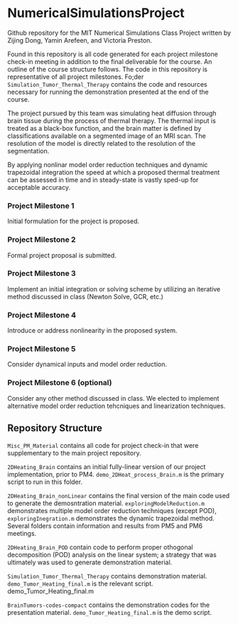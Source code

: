 # NumericalSimulationsProject
Github repository for the MIT Numerical Simulations Class Project written by Zijing Dong, Yamin Arefeen, and Victoria Preston.  

Found in this repository is all code generated for each project milestone check-in meeting in addition to the final deliverable for the course. An outline of the course structure follows. The code in this repository is representative of all project milestones. Fo;der `Simulation_Tumor_Thermal_Therapy` contains the code and resources necessary for running the demonstration presented at the end of the course.

The project pursued by this team was simulating heat diffusion through brain tissue during the process of thermal therapy. The thermal input is treated as a black-box function, and the brain matter is defined by classifications available on a segmented image of an MRI scan. The resolution of the model is directly related to the resolution of the segmentation. 

By applying nonlinar model order reduction techniques and dynamic trapezoidal integration the speed at which a proposed thermal treatment can be assessed in time and in steady-state is vastly sped-up for acceptable accuracy. 


### Project Milestone 1
Initial formulation for the project is proposed.

### Project Milestone 2
Formal project proposal is submitted.

### Project Milestone 3 
Implement an initial integration or solving scheme by utilizing an iterative method discussed in class (Newton Solve, GCR, etc.)

### Project Milestone 4
Introduce or address nonlinearity in the proposed system.

### Project Milestone 5
Consider dynamical inputs and model order reduction.

### Project Milestone 6 (optional)
Consider any other method discussed in class. We elected to implement alternative model order reduction tehcniques and linearization techniques.

## Repository Structure
`Misc_PM_Material` contains all code for project check-in that were supplementary to the main project repository.

`2DHeating_Brain` contains an initial fully-linear version of our project implementation, prior to PM4. `demo_2DHeat_process_Brain.m` is the primary script to run in this folder.

`2DHeating_Brain_nonLinear` contains the final version of the main code used to generate the demosntration material. `exploringModelReduction.m` demonstrates multiple model order reduction techniques (except POD), `exploringInegration.m` demonstrates the dynamic trapezoidal method. Several folders contain information and results from PM5 and PM6 meetings. 

`2DHeating_Brain_POD` contain code to perform proper othogonal decomposition (POD) analysis on the linear system; a strategy that was ultimately was used to generate demonstration material.

`Simulation_Tumor_Thermal_Therapy` contains demonstration material. `demo_Tumor_Heating_final.m` is the relevant script.
demo_Tumor_Heating_final.m

`BrainTumors-codes-compact` contains the demonstration codes for the presentation material. `demo_Tumor_Heating_final.m` is the demo script.
